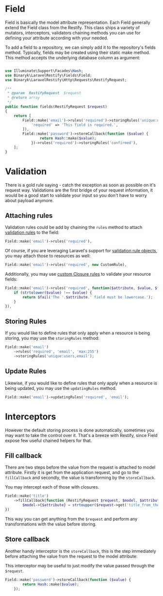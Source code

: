 # Field

Field is basically the model attribute representation. Each Field generally extend the Field class from the Restify. 
This class ships a variety of mutators, interceptors, validators chaining methods you can use for defining your attribute
according with your needed.

To add a field to a repository, we can simply add it to the repository's fields method. 
Typically, fields may be created using their static make method. This method accepts the underlying database column as 
argument: 

```php

use Illuminate\Support\Facades\Hash;
use Binaryk\LaravelRestify\Fields\Field;
use Binaryk\LaravelRestify\Http\Requests\RestifyRequest;

/**
 * @param  RestifyRequest  $request
 * @return array
 */
public function fields(RestifyRequest $request)
{
    return [
        Field::make('email')->rules('required')->storingRules('unique:users')->messages([
            'required' => 'This field is required.',
        ]),
        Field::make('password')->storeCallback(function ($value) {
                return Hash::make($value);
            })->rules('required')->storingRules('confirmed'),
    ];
}
```

# Validation

There is a gold rule saying - catch the exception as soon as possible on it's request way. 
Validations are the first bridge of your request information, it would be a good start to validate 
your input so you don't have to worry about payload anymore.

## Attaching rules

Validation rules could be add by chaining the `rules` method to attach [validation rules](https://laravel.com/docs/validation#available-validation-rules)
to the field: 

```php
Field::make('email')->rules('required'),
```

Of course, if you are leveraging Laravel's support for [validation rule objects](https://laravel.com/docs/validation#using-rule-objects), 
you may attach those to resources as well:

```php
Field::make('email')->rules('required', new CustomRule),
```

Additionally, you may use [custom Closure rules](https://laravel.com/docs/validation#using-closures) 
to validate your resource fields:

```php
Field::make('email')->rules('required', function($attribute, $value, $fail) {
    if (strtolower($value) !== $value) {
        return $fail('The '.$attribute.' field must be lowercase.');
    }
}),
```

## Storing Rules 

If you would like to define rules that only apply when a resource is being storing, you may use the `storingRules` method:

```php
Field::make('email')
    ->rules('required', 'email', 'max:255')
    ->storingRules('unique:users,email');
```

## Update Rules

Likewise, if you would like to define rules that only apply when a resource is being updated, you may use the `updatingRules` method.

```php
Field::make('email')->updatingRules('required', 'email');
```


# Interceptors
However the default storing process is done automatically, sometimes you may want to take the control over it. 
That's a breeze with Restify, since Field expose few useful chained helpers for that.

## Fill callback

There are two steps before the value from the request is attached to model attribute. 
Firstly it is get from the application request, and go to the `fillCallback` and secondly, 
the value is transforming by the `storeCallback`. 

You may intercept each of those with closures.

```php
Field::make('title')
    ->fillCallback(function (RestifyRequest $request, $model, $attribute) {
        $model->{$attribute} = strtoupper($request->get('title_from_the_request'));
})
```

This way you can get anything from the `$request` and perform any transformations with the value before storing.


## Store callback

Another handy interceptor is the `storeCallback`, this is the step immediately before attaching the value from the request to the model attribute:

This interceptor may be useful to just modify the value passed through the `$request`.

```php
Field::make('password')->storeCallback(function ($value) {
        return Hash::make($value);
    });
```
